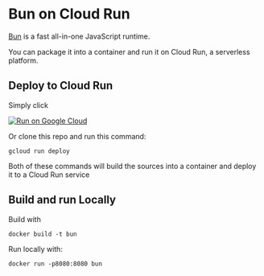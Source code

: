 # Bun on Cloud Run

[Bun](https://bun.sh/) is a fast all-in-one JavaScript runtime.

You can package it into a container and run it on Cloud Run, a serverless platform.

## Deploy to Cloud Run

Simply click 

[![Run on Google Cloud](https://storage.googleapis.com/cloudrun/button.svg)](https://deploy.cloud.run)

Or clone this repo and run this command:

```
gcloud run deploy
```

Both of these commands will build the sources into a container and deploy it to a Cloud Run service

## Build and run Locally

Build with 
```
docker build -t bun
```

Run locally with:

```
docker run -p8080:8080 bun
```
